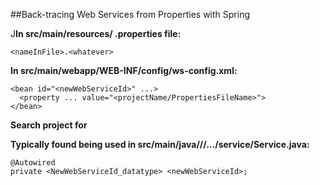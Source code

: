##Back-tracing Web Services from Properties with Spring

J**In src/main/resources/ .properties file:**

`<nameInFile>.<whatever>`

**In src/main/webapp/WEB-INF/config/ws-config.xml:**

    <bean id="<newWebServiceId>" ...>
      <property ... value="<projectName/PropertiesFileName>">
    </bean>

**Search project for <newWebServiceId>**

**Typically found being used in src/main/java/<domain>/<project>/.../service/<newWebServiceId>Service.java:**

    @Autowired
    private <NewWebServiceId_datatype> <newWebServiceId>;

